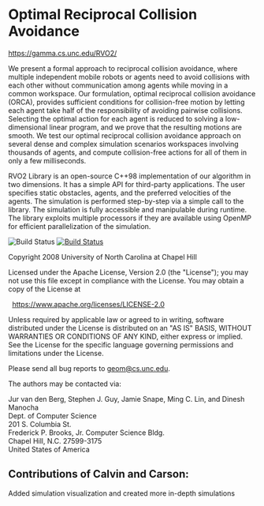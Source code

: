 Optimal Reciprocal Collision Avoidance
======================================

<https://gamma.cs.unc.edu/RVO2/>

We present a formal approach to reciprocal collision avoidance, where multiple
independent mobile robots or agents need to avoid collisions with each other
without communication among agents while moving in a common workspace. Our
formulation, optimal reciprocal collision avoidance (ORCA), provides sufficient
conditions for collision-free motion by letting each agent take half of the
responsibility of avoiding pairwise collisions. Selecting the optimal action for
each agent is reduced to solving a low-dimensional linear program, and we prove
that the resulting motions are smooth. We test our optimal reciprocal collision
avoidance approach on several dense and complex simulation scenarios workspaces
involving thousands of agents, and compute collision-free actions for all of
them in only a few milliseconds.

RVO2 Library is an open-source C++98 implementation of our algorithm in two
dimensions. It has a simple API for third-party applications. The user specifies
static obstacles, agents, and the preferred velocities of the agents. The
simulation is performed step-by-step via a simple call to the library. The
simulation is fully accessible and manipulable during runtime. The library
exploits multiple processors if they are available using OpenMP for efficient
parallelization of the simulation.

![Build Status](https://github.com/snape/RVO2/workflows/ci/badge.svg?branch=main)
[![Build Status](https://circleci.com/gh/snape/RVO2/tree/main.svg?style=svg)](https://circleci.com/gh/snape/RVO2/?branch=main)

Copyright 2008 University of North Carolina at Chapel Hill

Licensed under the Apache License, Version 2.0 (the "License");
you may not use this file except in compliance with the License.
You may obtain a copy of the License at

&nbsp;&nbsp;<https://www.apache.org/licenses/LICENSE-2.0>

Unless required by applicable law or agreed to in writing, software
distributed under the License is distributed on an "AS IS" BASIS,
WITHOUT WARRANTIES OR CONDITIONS OF ANY KIND, either express or implied.
See the License for the specific language governing permissions and
limitations under the License.

Please send all bug reports to [geom@cs.unc.edu](mailto:geom@cs.unc.edu).

The authors may be contacted via:

Jur van den Berg, Stephen J. Guy, Jamie Snape, Ming C. Lin, and Dinesh Manocha  
Dept. of Computer Science  
201 S. Columbia St.  
Frederick P. Brooks, Jr. Computer Science Bldg.  
Chapel Hill, N.C. 27599-3175  
United States of America

## Contributions of Calvin and Carson:
Added simulation visualization and created more in-depth simulations
